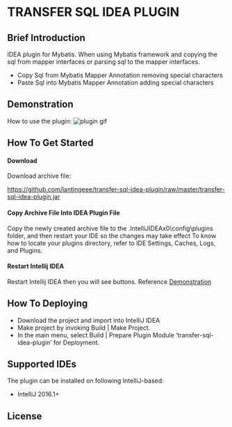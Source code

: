 # TRANSFER SQL IDEA PLUGIN

##  Brief Introduction
IDEA plugin for Mybatis.
When using Mybatis framework and copying the sql from mapper interfaces or parsing sql to the mapper interfaces.

* Copy Sql from Mybatis Mapper Annotation removing special characters
* Paste Sql into Mybatis Mapper Annotation adding special characters

## Demonstration 
How to use the plugin:
![plugin gif](./gif/transfer-sql-idea-plugin.gif)

## How To Get Started
#### Download
Download archive file:

https://github.com/lantingeee/transfer-sql-idea-plugin/raw/master/transfer-sql-idea-plugin.jar

#### Copy Archive File Into IDEA Plugin File

Copy the newly created archive file to the .IntelliJIDEAx0\config\plugins folder, and then restart your IDE so the changes may take effect
To know how to locate your plugins directory, refer to IDE Settings, Caches, Logs, and Plugins.

#### Restart Intellij IDEA
Restart Intellij IDEA then you will see buttons. Reference [Demonstration](##demonstration) 

## How To Deploying
* Download the project and import into IntelliJ IDEA
* Make project by invoking Build | Make Project.
* In the main menu, select Build | Prepare Plugin Module ‘transfer-sql-idea-plugin’ for Deployment.

## Supported IDEs

The plugin can be installed on following IntelliJ-based:

* IntelliJ 2016.1+ 

## License

